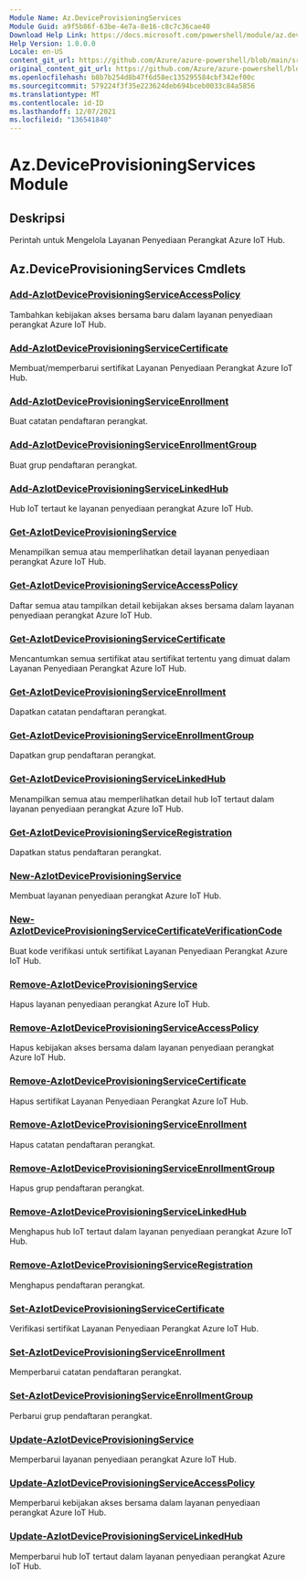 ```yaml
---
Module Name: Az.DeviceProvisioningServices
Module Guid: a9f5b86f-63be-4e7a-8e16-c8c7c36cae40
Download Help Link: https://docs.microsoft.com/powershell/module/az.deviceprovisioningservices
Help Version: 1.0.0.0
Locale: en-US
content_git_url: https://github.com/Azure/azure-powershell/blob/main/src/DeviceProvisioningServices/DeviceProvisioningServices/help/Az.DeviceProvisioningServices.md
original_content_git_url: https://github.com/Azure/azure-powershell/blob/main/src/DeviceProvisioningServices/DeviceProvisioningServices/help/Az.DeviceProvisioningServices.md
ms.openlocfilehash: b8b7b254d8b47f6d58ec135295584cbf342ef00c
ms.sourcegitcommit: 579224f3f35e223624deb694bceb0033c84a5856
ms.translationtype: MT
ms.contentlocale: id-ID
ms.lasthandoff: 12/07/2021
ms.locfileid: "136541840"
---
```

# Az.DeviceProvisioningServices Module
## Deskripsi
Perintah untuk Mengelola Layanan Penyediaan Perangkat Azure IoT Hub.

## Az.DeviceProvisioningServices Cmdlets
### [Add-AzIotDeviceProvisioningServiceAccessPolicy](Add-AzIoTDeviceProvisioningServiceAccessPolicy.md)
Tambahkan kebijakan akses bersama baru dalam layanan penyediaan perangkat Azure IoT Hub.

### [Add-AzIotDeviceProvisioningServiceCertificate](Add-AzIoTDeviceProvisioningServiceCertificate.md)
Membuat/memperbarui sertifikat Layanan Penyediaan Perangkat Azure IoT Hub.

### [Add-AzIotDeviceProvisioningServiceEnrollment](Add-AzIoTDeviceProvisioningServiceEnrollment.md)
Buat catatan pendaftaran perangkat.

### [Add-AzIotDeviceProvisioningServiceEnrollmentGroup](Add-AzIoTDeviceProvisioningServiceEnrollmentGroup.md)
Buat grup pendaftaran perangkat.

### [Add-AzIotDeviceProvisioningServiceLinkedHub](Add-AzIoTDeviceProvisioningServiceLinkedHub.md)
Hub IoT tertaut ke layanan penyediaan perangkat Azure IoT Hub.

### [Get-AzIotDeviceProvisioningService](Get-AzIoTDeviceProvisioningService.md)
Menampilkan semua atau memperlihatkan detail layanan penyediaan perangkat Azure IoT Hub.

### [Get-AzIotDeviceProvisioningServiceAccessPolicy](Get-AzIoTDeviceProvisioningServiceAccessPolicy.md)
Daftar semua atau tampilkan detail kebijakan akses bersama dalam layanan penyediaan perangkat Azure IoT Hub.

### [Get-AzIotDeviceProvisioningServiceCertificate](Get-AzIoTDeviceProvisioningServiceCertificate.md)
Mencantumkan semua sertifikat atau sertifikat tertentu yang dimuat dalam Layanan Penyediaan Perangkat Azure IoT Hub.

### [Get-AzIotDeviceProvisioningServiceEnrollment](Get-AzIoTDeviceProvisioningServiceEnrollment.md)
Dapatkan catatan pendaftaran perangkat.

### [Get-AzIotDeviceProvisioningServiceEnrollmentGroup](Get-AzIoTDeviceProvisioningServiceEnrollmentGroup.md)
Dapatkan grup pendaftaran perangkat.

### [Get-AzIotDeviceProvisioningServiceLinkedHub](Get-AzIoTDeviceProvisioningServiceLinkedHub.md)
Menampilkan semua atau memperlihatkan detail hub IoT tertaut dalam layanan penyediaan perangkat Azure IoT Hub.

### [Get-AzIotDeviceProvisioningServiceRegistration](Get-AzIoTDeviceProvisioningServiceRegistration.md)
Dapatkan status pendaftaran perangkat.

### [New-AzIotDeviceProvisioningService](New-AzIoTDeviceProvisioningService.md)
Membuat layanan penyediaan perangkat Azure IoT Hub.

### [New-AzIotDeviceProvisioningServiceCertificateVerificationCode](New-AzIoTDeviceProvisioningServiceCertificateVerificationCode.md)
Buat kode verifikasi untuk sertifikat Layanan Penyediaan Perangkat Azure IoT Hub.

### [Remove-AzIotDeviceProvisioningService](Remove-AzIoTDeviceProvisioningService.md)
Hapus layanan penyediaan perangkat Azure IoT Hub.

### [Remove-AzIotDeviceProvisioningServiceAccessPolicy](Remove-AzIoTDeviceProvisioningServiceAccessPolicy.md)
Hapus kebijakan akses bersama dalam layanan penyediaan perangkat Azure IoT Hub.

### [Remove-AzIotDeviceProvisioningServiceCertificate](Remove-AzIoTDeviceProvisioningServiceCertificate.md)
Hapus sertifikat Layanan Penyediaan Perangkat Azure IoT Hub.

### [Remove-AzIotDeviceProvisioningServiceEnrollment](Remove-AzIoTDeviceProvisioningServiceEnrollment.md)
Hapus catatan pendaftaran perangkat.

### [Remove-AzIotDeviceProvisioningServiceEnrollmentGroup](Remove-AzIoTDeviceProvisioningServiceEnrollmentGroup.md)
Hapus grup pendaftaran perangkat.

### [Remove-AzIotDeviceProvisioningServiceLinkedHub](Remove-AzIoTDeviceProvisioningServiceLinkedHub.md)
Menghapus hub IoT tertaut dalam layanan penyediaan perangkat Azure IoT Hub.

### [Remove-AzIotDeviceProvisioningServiceRegistration](Remove-AzIoTDeviceProvisioningServiceRegistration.md)
Menghapus pendaftaran perangkat.

### [Set-AzIotDeviceProvisioningServiceCertificate](Set-AzIoTDeviceProvisioningServiceCertificate.md)
Verifikasi sertifikat Layanan Penyediaan Perangkat Azure IoT Hub.

### [Set-AzIotDeviceProvisioningServiceEnrollment](Set-AzIoTDeviceProvisioningServiceEnrollment.md)
Memperbarui catatan pendaftaran perangkat.

### [Set-AzIotDeviceProvisioningServiceEnrollmentGroup](Set-AzIoTDeviceProvisioningServiceEnrollmentGroup.md)
Perbarui grup pendaftaran perangkat.

### [Update-AzIotDeviceProvisioningService](Update-AzIoTDeviceProvisioningService.md)
Memperbarui layanan penyediaan perangkat Azure IoT Hub.

### [Update-AzIotDeviceProvisioningServiceAccessPolicy](Update-AzIoTDeviceProvisioningServiceAccessPolicy.md)
Memperbarui kebijakan akses bersama dalam layanan penyediaan perangkat Azure IoT Hub.

### [Update-AzIotDeviceProvisioningServiceLinkedHub](Update-AzIoTDeviceProvisioningServiceLinkedHub.md)
Memperbarui hub IoT tertaut dalam layanan penyediaan perangkat Azure IoT Hub.

